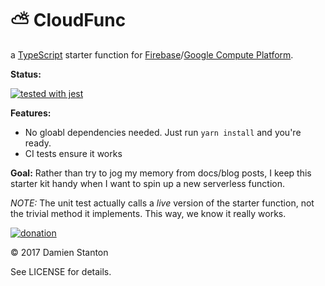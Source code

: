 # ⛅️  CloudFunc

a [TypeScript](http://www.typescriptlang.org/) starter function for [Firebase](https://firebase.google.com/docs/functions/)/[Google Compute Platform](https://cloud.google.com/functions/).

**Status:**



[![tested with jest](https://img.shields.io/badge/tested_with-jest-99424f.svg)](https://github.com/facebook/jest)

**Features:**

- No gloabl dependencies needed. Just run `yarn install` and you're ready.
- CI tests ensure it works

**Goal:** Rather than try to jog my memory from docs/blog posts, I keep this starter kit handy when I want to spin up a new serverless function.

_NOTE:_ The unit test actually calls a _live_ version of the starter function, not the trivial method it implements. This way, we know it really works.

[![donation](https://img.shields.io/badge/☕️-Buy_me_coffee-green.svg)](https://paypal.me/damienstanton) 

© 2017 Damien Stanton

See LICENSE for details.